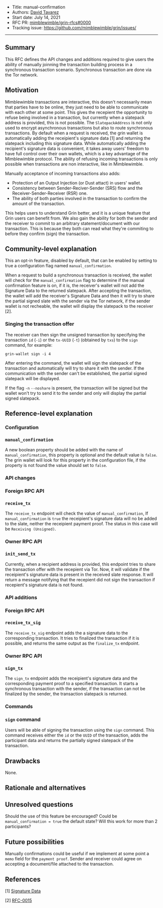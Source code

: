 - Title: manual-confirmation
- Authors: [David Tavarez](mailto:david@punksec.com)
- Start date: July 14, 2021
- RFC PR: [mimblewimble/grin-rfcs#0000](https://github.com/mimblewimble/grin-rfcs/pull/)
- Tracking issue: https://github.com/mimblewimble/grin/issues/

---

## Summary
[summary]: #summary

This RFC defines the API changes and additions required to give users the ability of manually joinning the transaction building process in a synchronous transaction scenario. Synchronous transaction are done via the Tor network.

## Motivation
[motivation]: #motivation

Mimblewimble transactions are interactive, this doesn't necessarily mean that parties have to be online, they just need to be able to communicate with each other at some point. This gives the recepient the opportunity to refuse being involved in a transaction, but currently when a slatepack address is provided, this is not possible. The `SlatepackAddress` is not only used to encrypt asynchronous transactions but also to route synchronous transactions. By default when a request is received, the grin wallet is automatically adding the receipient's signature data [1] and returning the slatepack including this signature data. While automatically adding the recipient's signature data is convenient, it takes away users' freedom to have full control over their own wallets, which is a key advantage of the Mimblewimble protocol. The ability of refusing incoming transactions is only possible when transactions are non interactive, like in Mimblewimble.

Manually acceptance of incoming transactions also adds:

- Protection of an Output Injection (or Dust attact) in users' wallet.
- Consistency between Sender-Reciver-Sender (SRS) flow and the Receiver-Sender-Receiver (RSR) one.
- The ability of both parties involved in the transaction to confirm the amount of the transaction.

This helps users to understand Grin better, and it is a unique feature that Grin users can benefit from. We also gain the ability for both the sender and the receiver to commit to an arbitrary statement/document with our transaction. This is because they both can read what they're commiting to before they confirm (sign) the transaction.

## Community-level explanation
[community-level-explanation]: #community-level-explanation

This an opt-in feature, disabled by default, that can be enabled by setting to true a configuration flag named `manual_confirmation`.

When a request to build a synchronous transaction is received, the wallet will check for the `manual_confirmation` flag to determine if the manual confirmation feature is on, if it is, the receiver's wallet will not add the Signature Data to the returned slatepack. After accepting the transaction, the wallet will add the receiver's Signature Data and then it will try to share the partial signed slate with the sender via the Tor network, if the sender wallet is not recheable, the wallet will display the slatepack to the receiver [2].

### Singing the transaction offer

The receiver can then sign the unsigned transaction by specifying the transaction `id` (`-i`) or the `tx-UUID` (`-t`) (obtained by `txs`) to the `sign` command, for example:

`grin-wallet sign -i 4`

After entering the command, the wallet will sign the slatepack of the transaction and automatically will try to share it with the sender. If the communication with the sender can't be established, the partial signed slatepack will be displayed.

If the flag `-n` `--noshare` is present, the transaction will be signed but the wallet won't try to send it to the sender and only will display the partial signed slatepack. 

## Reference-level explanation
[reference-level-explanation]: #reference-level-explanation

### Configuration

### `manual_confirmation`

A new boolean property should be added with the name of `manual_confirmation`, this property is optional and the default value is `false`. The grin wallet will look for this property in the configuration file, if the property is not found the value should set to `false`.

### API changes

### Foreign RPC API

### `receive_tx`

The `receive_tx` endpoint will check the value of `manual_confirmation`, If `manual_confirmation` is `true` the receipient's signature data will no be added to the slate, neither the receipient payment proof. The status in this case will be `Receiving (Unsigned)`.

### Owner RPC API

### `init_send_tx`

Currently, when a recipient address is provided, this endpoint tries to share the transaction offer with the recepient via Tor. Now, it will validate if the receipient's signature data is present in the received slate response. It will return a message notifying that the recepient did not sign the transaction if recepient's signature data is not found.

### API additions

### Foreign RPC API

### `receive_tx_sig`

The `receive_tx_sig` endpoint adds the a signature data to the corresponding transaction. It tries to finalized the transaction if it is possible, and returns the same output as the `finalize_tx` endpoint.

### Owner RPC API

### `sign_tx`

The `sign_tx` endpoint adds the receipient's signature data and the corresponding payment proof to a specified transaction. It starts a synchronous transaction with the sender, if the transaction can not be finalized by the sender, the transaction slatepack is returned.

### Commands

### `sign` command

Users will be able of signing the transaction using the `sign` command. This command receives either the `id` or the `UUID` of the transaction, adds the participant data and returns the partially signed slatepack of the transaction.

## Drawbacks
[drawbacks]: #drawbacks

None.

## Rationale and alternatives
[rationale-and-alternatives]: #rationale-and-alternatives


## Unresolved questions
[unresolved-questions]: #unresolved-questions

Should the use of this feature be encouraged?
Could be `manual_confirmation = true` the default state?
Will this work for more than 2 participants?

## Future possibilities
[future-possibilities]: #future-possibilities

Manually confirmations could be useful if we implement at some point a `memo` field for the `payment proof`. Sender and receiver could agree on accepting a document/file attached to the transaction.

## References
[references]: #references


[1] [Signature Data](https://github.com/mimblewimble/grin-rfcs/blob/master/text/0012-compact-slates.md#signature-data)

[2] [RFC-0015](https://github.com/mimblewimble/grin-rfcs/blob/master/text/0015-slatepack.md)
